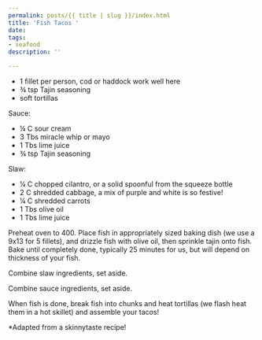 ```yaml
---
permalink: posts/{{ title | slug }}/index.html
title: 'Fish Tacos '
date: 
tags:
- seafood
description: ''

---
```

* 1 fillet per person, cod or haddock work well here
* ¾ tsp Tajin seasoning
* soft tortillas

Sauce: 

* ¼ C sour cream
* 3 Tbs miracle whip or mayo
* 1 Tbs lime juice
* ¾ tsp Tajin seasoning

Slaw: 

* ¼ C chopped cilantro, or a solid spoonful from the squeeze bottle
* 2 C shredded cabbage, a mix of purple and white is so festive!
* ¼ C shredded carrots 
* 1 Tbs olive oil
* 1 Tbs lime juice

Preheat oven to 400. Place fish in appropriately sized baking dish (we use a 9x13 for 5 fillets), and drizzle fish with olive oil, then sprinkle tajin onto fish. Bake until completely done, typically 25 minutes for us, but will depend on thickness of your fish.

Combine slaw ingredients, set aside.

Combine sauce ingredients, set aside.

When fish is done, break fish into chunks and heat tortillas (we flash heat them in a hot skillet) and assemble your tacos!

\*Adapted from a skinnytaste recipe!